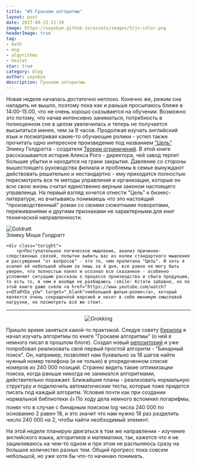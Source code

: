 ```yaml
---
title: "#5 Грокаем алгоритмы"
layout: post
date: 2017-09-23 21:59
image: https://sayobye.github.io/assets/images/5/js-color.png
headerImage: true
tag:
- math
- eng
- algorithms
- hexlet
star: true
category: blog
author: sayobye
description: Грокаем алгоритмы
---
```


Новая неделя началась достаточно неплохо. Конечно же, режим сна наладить не вышло, поэтому пока как и раньше просыпаюсь ближе в 14:00-15:00, что не очень хорошо сказывается на обучении. Возможно это потому, что начав интенсивно заниматься, потребность в полноценном сне в целом увеличилась и теперь не получается высыпаться менее, чем за 9 часов. Продолжая изучать английский язык и посматривая какие-то обучающие ролики - успел также прочитать одно интересное произведение под названием ["Цель"](https://www.amazon.com/Goal-Process-Ongoing-Improvement/dp/0884270610) Элияху Голдратта - создателя [Теории ограничений](https://ru.wikipedia.org/wiki/%D0%A2%D0%B5%D0%BE%D1%80%D0%B8%D1%8F_%D0%BE%D0%B3%D1%80%D0%B0%D0%BD%D0%B8%D1%87%D0%B5%D0%BD%D0%B8%D0%B9). В этой книге рассказывается история Алекса Рого - директора, чей завод терпит большие убытки и находится на грани закрытия. Давление со стороны вышестоящего руководства филиала и проблемы в семье вынуждают действовать решительно и нестандартно - ему приходится полностью пересмотреть все те методы управления и организации, которые он всю свою жизнь считал единственно верным законом настоящего управленца. На первый взгляд хочется отнести "Цель" к бизнес-литературе, но вчитываясь понимаешь что это настоящий "производственный" роман со своими сюжетными поворотами, переживаниями и другими признаками не характерными для книг технической направленности.
<div class ="to-right">

</div>

<div class="side-by-side">
    <div class="toleft">
        <img class="image" src="https://sayobye.github.io/assets/images/5/goldratt.jpg" alt="Goldratt">
        <figcaption class="caption">Элияху Моше Голдратт</figcaption> 
    </div>

    <div class="toright">
        <p>Поступательное логическое мышление, анализ причинно-следственных связей, попытки выбить вас из колеи стандартного мышления и рассуждения "от вопросов" - это то, чем пропитана "Цель". И хоть я осилил её небольшой объем за лишь за 4 дня, все равно не могу быть уверен, что полностью понял и осознал все сказанное - особенно усложняют ситуацию рассказы о процессе производства и сбыта продукции, то есть то, в чем я вообще не разбираюсь :smile: Кстати забавно, но по этой книге даже сняли <a href="https://www.youtube.com/watch?v=QTa0YDa_yUw" target="_blank">небольшой фильм-ролик</a>, который является очень сокращенной версией и несет в себе минимум смысловой нагрузки, но посмотреть всё же стоит. 
</p>
    </div>
</div>


---
<div style="text-align: center">
    <img src="https://sayobye.github.io/assets/images/5/grokking.jpg" alt="Grokking" >
</div> 

Пришло время заняться какой-то практикой. Следуя совету [Кирилла](https://github.com/mokevnin) я начал изучать алгоритмы по книге "Грокаем алгоритмы" (о ней я немного писал в прошлом блоге). Создал новый [репозиторий](https://github.com/SayoBye/algorithms) и уже попробовал реализовать свой первый простой алгоритм - "Бинарный поиск". Он, например, позволяет нам буквально за 18 шагов найти нужный номер телефона (и не только) в упорядоченном списке номеров из 240 000 позиций. Странно видеть такие оптимизации поиска, когда раньше никогда не занимался алгоритмами, действительно поражает.  Ближайшие планы - реализовать нормальную структуру и подключить автоматические тесты, которые тоже придется писать под каждый алгоритм. Условия почти как при создании нормальной библиотеки :+1: По ходу дела немного вспомнил логарифмы, понял что в случае с бинарным поиском log числа 240 000 по основанию 2 равен 18, и это значит что нам нужно 18 раз разделить число 240 000 на 2, чтобы найти необходимый элемент. 

На этой неделе планирую двигаться в том же направлении - изучение английского языка, алгоритмов и математики, так, кажется что я не зацикливаюсь на чем-то одном и при этом не распыляюсь сразу на большое количество разных тем. Общий прогресс пока совсем небольшой, но уже хотя бы что-то начинаю понимать.



